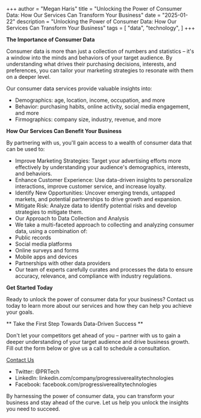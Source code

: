 +++
author = "Megan Haris"
title = "Unlocking the Power of Consumer Data: How Our Services Can Transform Your Business"
date = "2025-01-22"
description = "Unlocking the Power of Consumer Data: How Our Services Can Transform Your Business"
tags = [
    "data",
    "technology",
]
+++


**The Importance of Consumer Data**

Consumer data is more than just a collection of numbers and statistics – it's a window into the minds and behaviors of your target audience. By understanding what drives their purchasing decisions, interests, and preferences, you can tailor your marketing strategies to resonate with them on a deeper level.

Our consumer data services provide valuable insights into:
- Demographics: age, location, income, occupation, and more
- Behavior: purchasing habits, online activity, social media engagement, and more
- Firmographics: company size, industry, revenue, and more

**How Our Services Can Benefit Your Business**

By partnering with us, you'll gain access to a wealth of consumer data that can be used to:
- Improve Marketing Strategies: Target your advertising efforts more effectively by understanding your audience's demographics, interests, and behaviors.
- Enhance Customer Experience: Use data-driven insights to personalize interactions, improve customer service, and increase loyalty.
- Identify New Opportunities: Uncover emerging trends, untapped markets, and potential partnerships to drive growth and expansion.
- Mitigate Risk: Analyze data to identify potential risks and develop strategies to mitigate them.
- Our Approach to Data Collection and Analysis
- We take a multi-faceted approach to collecting and analyzing consumer data, using a combination of:
- Public records
- Social media platforms
- Online surveys and forms
- Mobile apps and devices
- Partnerships with other data providers
- Our team of experts carefully curates and processes the data to ensure accuracy, relevance, and compliance with industry regulations.

**Get Started Today**

Ready to unlock the power of consumer data for your business? Contact us today to learn more about our services and how they can help you achieve your goals.

** Take the First Step Towards Data-Driven Success **

Don't let your competitors get ahead of you – partner with us to gain a deeper understanding of your target audience and drive business growth. Fill out the form below or give us a call to schedule a consultation.

[Contact Us](https://www.progressiverealitytechnology.com/contact/)

* Twitter: @PRTech
* LinkedIn: linkedin.com/company/progressiverealitytechnologies
* Facebook: facebook.com/progressiverealitytechnologies

By harnessing the power of consumer data, you can transform your business and stay ahead of the curve. Let us help you unlock the insights you need to succeed.

